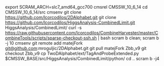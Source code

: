 export SCRAM_ARCH=slc7_amd64_gcc700
cmsrel CMSSW_10_6_14
cd CMSSW_10_6_14/src
cmsenv
git clone https://github.com/lcorcodilos/2DAlphabet.git
git clone https://github.com/lcorcodilos/HiggsAnalysis-CombinedLimit.git HiggsAnalysis/CombinedLimit/
curl -s https://raw.githubusercontent.com/lcorcodilos/CombineHarvester/master/CombineTools/scripts/sparse-checkout-ssh.sh | bash
scram b clean; scram b -j 10
cmsenv
git remote add matejFork git@github.com:mroguljic/2DAlphabet.git
git pull matejFork Zbb_v9
git checkout Zbb_v9
cp TwoDAlphabet/ext/TagAndProbeExtended.py $CMSSW_BASE/src/HiggsAnalysis/CombinedLimit/python/
cd ..
scram b -j4